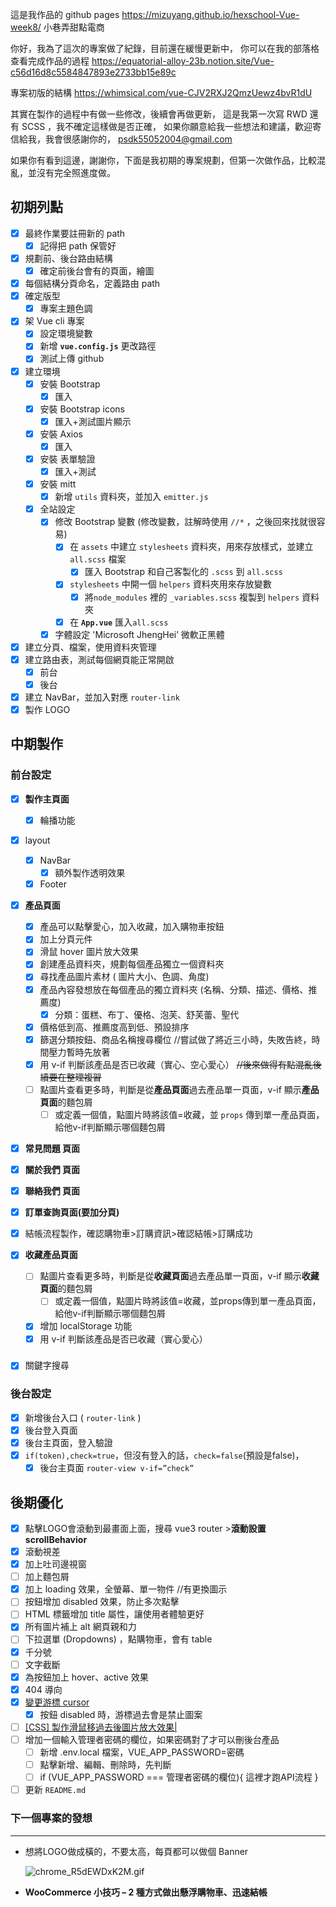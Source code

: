 這是我作品的 github pages https://mizuyang.github.io/hexschool-Vue-week8/ 小巷弄甜點電商

你好，我為了這次的專案做了紀錄，目前還在緩慢更新中，
你可以在我的部落格查看完成作品的過程 https://equatorial-alloy-23b.notion.site/Vue-c56d16d8c5584847893e2733bb15e89c

專案初版的結構 https://whimsical.com/vue-CJV2RXJ2QmzUewz4bvR1dU

其實在製作的過程中有做一些修改，後續會再做更新， 這是我第一次寫 RWD 還有 SCSS ，我不確定這樣做是否正確， 如果你願意給我一些想法和建議，歡迎寄信給我，我會很感謝你的， psdk55052004@gmail.com

如果你有看到這邊，謝謝你，下面是我初期的專案規劃，但第一次做作品，比較混亂，並沒有完全照進度做。

## 初期列點

- [x]  最終作業要註冊新的 path
    - [x]  記得把 path 保管好
- [x]  規劃前、後台路由結構
    - [x]  確定前後台會有的頁面，繪圖
- [x]  每個結構分頁命名，定義路由 path
- [x]  確定版型
    - [x]  專案主題色調
- [x]  架 Vue cli 專案
    - [x]  設定環境變數
    - [x]  新增 **`vue.config.js`** 更改路徑
    - [x]  測試上傳 github
- [x]  建立環境
    - [x]  安裝 Bootstrap
        - [x]  匯入
    - [x]  安裝 Bootstrap icons
        - [x]  匯入+測試圖片顯示
    - [x]  安裝 Axios
        - [x]  匯入
    - [x]  安裝 表單驗證
        - [x]  匯入+測試
    - [x]  安裝 mitt
        - [x]  新增 `utils` 資料夾，並加入 `emitter.js`
    - [x]  全站設定
        - [x]  修改 Bootstrap 變數 (修改變數，註解時使用 `//*` ，之後回來找就很容易)
            - [x]  在 `assets` 中建立 `stylesheets` 資料夾，用來存放樣式，並建立 `all.scss` 檔案
                - [x]  匯入 Bootstrap 和自己客製化的 `.scss` 到 `all.scss`
            - [x]  `stylesheets` 中開一個 `helpers` 資料夾用來存放變數
                - [x]  將`node_modules` 裡的 `_variables.scss` 複製到 `helpers` 資料夾
            - [x]  在 **`App.vue`** 匯入`all.scss`
        - [x]  字體設定 'Microsoft JhengHei’ 微軟正黑體
- [x]  建立分頁、檔案，使用資料夾管理
- [x]  建立路由表，測試每個網頁能正常開啟
    - [x]  前台
    - [x]  後台
- [x]  建立 NavBar，並加入對應 `router-link`
- [x]  製作 LOGO

## 中期製作

### 前台設定

- [x]  **製作主頁面**
    - [x]  輪播功能
- [x]  layout
    - [x]  NavBar
        - [x]  額外製作透明效果
    - [x]  Footer
- [x]  **產品頁面**
    - [x]  產品可以點擊愛心，加入收藏，加入購物車按鈕
    - [x]  加上分頁元件
    - [x]  滑鼠 hover 圖片放大效果
    - [x]  創建產品資料夾，規劃每個產品獨立一個資料夾
    - [x]  尋找產品圖片素材 ( 圖片大小、色調、角度)
    - [x]  產品內容發想放在每個產品的獨立資料夾 (名稱、分類、描述、價格、推薦度)
        - [x]  分類：蛋糕、布丁、優格、泡芙、舒芙蕾、聖代
    - [x]  價格低到高、推薦度高到低、預設排序
    - [x]  篩選分類按鈕、商品名稱搜尋欄位  //嘗試做了將近三小時，失敗告終，時間壓力暫時先放著
    - [x]  用 v-if 判斷該產品是否已收藏（實心、空心愛心） ~~//後來做得有點混亂後續要在整理複習~~
    - [ ]  點圖片查看更多時，判斷是從**產品頁面**過去產品單一頁面，v-if 顯示**產品頁面**的麵包屑
        - [ ]  或定義一個值，點圖片時將該值=收藏，並 `props` 傳到單一產品頁面，給他v-if判斷顯示哪個麵包屑
- [x]  **常見問題 頁面**
- [x]  **關於我們 頁面**
- [x]  **聯絡我們 頁面**
- [x]  **訂單查詢頁面(要加分頁)**
- [x]  結帳流程製作，確認購物車>訂購資訊>確認結帳>訂購成功
- [x]  **收藏產品頁面**
    - [ ]  點圖片查看更多時，判斷是從**收藏頁面**過去產品單一頁面，v-if 顯示**收藏頁面**的麵包屑
        - [ ]  或定義一個值，點圖片時將該值=收藏，並props傳到單一產品頁面，給他v-if判斷顯示哪個麵包屑
    - [x]  增加 localStorage 功能
    - [x]  用 v-if 判斷該產品是否已收藏（實心愛心）
    
    ### 
    

- [x]  關鍵字搜尋

### 後台設定

- [x]  新增後台入口 ( `router-link` )
- [x]  後台登入頁面
- [x]  後台主頁面，登入驗證
- [x]  `if(token),check=true`，但沒有登入的話，`check=false`(預設是false)，
    - [x]  後台主頁面 `router-view v-if=”check”`

## 後期優化

- [x]  點擊LOGO會滾動到最畫面上面，搜尋 vue3 router >****滾動設置 scrollBehavior****
- [x]  滾動視差
- [x]  加上吐司邊視窗
- [ ]  加上麵包屑
- [x]  加上 loading 效果，全螢幕、單一物件 //有更換圖示
- [ ]  按鈕增加 disabled 效果，防止多次點擊
- [ ]  HTML 標籤增加 title 屬性，讓使用者體驗更好
- [x]  所有圖片補上 alt 網頁親和力
- [ ]  下拉選單 (Dropdowns) ，點購物車，會有 table
- [x]  千分號
- [ ]  文字截斷
- [x]  為按鈕加上 hover、active 效果
- [x]  404 導向
- [x]  [變更游標 cursor](https://www.google.com/search?q=CSS+%E6%B8%B8%E6%A8%99+%E8%AE%8A%E6%9B%B4&rlz=1C1CHBF_zh-TWTW975TW975&oq=CSS+%E6%B8%B8%E6%A8%99+%E8%AE%8A%E6%9B%B4&aqs=chrome..69i57j0i546l3.7847j0j15&sourceid=chrome&ie=UTF-8)
    - [x]  按鈕 disabled 時，游標過去會是禁止圖案
- [ ]  [[CSS] 製作滑鼠移過去後圖片放大效果|](https://www.google.com/search?q=%E6%8A%8A%E6%BB%91%E9%BC%A0%E8%AE%8A%E5%9C%96%E7%89%87+CSS&rlz=1C1CHBF_zh-TWTW975TW975&sxsrf=APq-WBtJoVnzryRGvt8qbwaXCF0R6cEyyg%3A1646624228721&ei=5H0lYoG4K4_1wAOMrquADg&ved=0ahUKEwiBuuyhibP2AhWPOnAKHQzXCuAQ4dUDCA4&uact=5&oq=%E6%8A%8A%E6%BB%91%E9%BC%A0%E8%AE%8A%E5%9C%96%E7%89%87+CSS&gs_lcp=Cgdnd3Mtd2l6EAM6BQgAEIAEOggILhCABBCxAzoLCC4QgAQQxwEQrwE6CwgAEIAEELEDEIMBOgQIIxAnOg4ILhCABBCxAxCDARDUAjoICAAQgAQQsQM6CAguEIAEENQCOgUILhCABDoECAAQDToFCAAQogQ6BQghEKABSgQIQRgASgQIRhgAUABY_lNg71VoAHABeACAAWCIAbsOkgECMzGYAQCgAQHAAQE&sclient=gws-wiz)
- [ ]  增加一個輸入管理者密碼的欄位，如果密碼對了才可以刪後台產品
    - [ ]  新增 .env.local 檔案，VUE_APP_PASSWORD=密碼
    - [ ]  點擊新增、編輯、刪除時，先判斷
    - [ ]  if (VUE_APP_PASSWORD === 管理者密碼的欄位){ 這裡才跑API流程 }
    
- [ ]  更新 `README.md`

### 下一個專案的發想

---

- 想將LOGO做成橫的，不要太高，每頁都可以做個 Banner
    
    ![chrome_R5dEWDxK2M.gif](https://s3-us-west-2.amazonaws.com/secure.notion-static.com/bae3faaf-a88c-46e7-a606-6f9d8041532f/chrome_R5dEWDxK2M.gif)
    
- **WooCommerce 小技巧 – 2 種方式做出懸浮購物車、迅速結帳**
